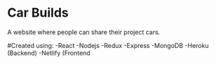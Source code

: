 # Car Builds
A website where people can share their project cars.

#Created using:
-React
-Nodejs
-Redux
-Express
-MongoDB
-Heroku (Backend)
-Netlify (Frontend
